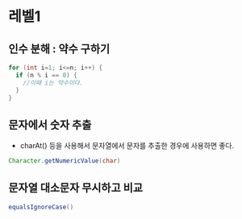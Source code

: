 # 레벨1

## 인수 분해 : 약수 구하기
```java
for (int i=1; i<=n; i++) {
  if (n % i == 0) {
    //이때 i는 약수이다.
  }
}
```

## 문자에서 숫자 추출
* charAt() 등을 사용해서 문자열에서 문자를 추출한 경우에 사용하면 좋다.
```java
Character.getNumericValue(char)
```

## 문자열 대소문자 무시하고 비교
```java
equalsIgnoreCase() 
```
